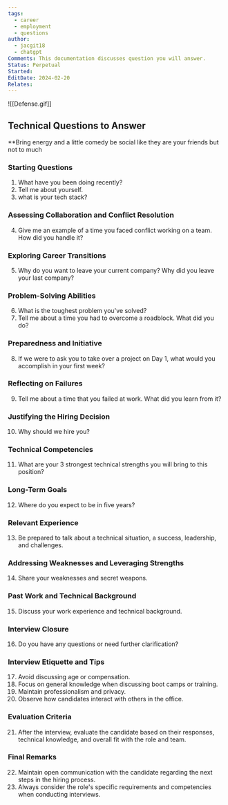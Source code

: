 ```yaml
---
tags:
  - career
  - employment
  - questions
author:
  - jacgit18
  - chatgpt
Comments: This documentation discusses question you will answer.
Status: Perpetual
Started: 
EditDate: 2024-02-20
Relates:
---
```

![[Defense.gif]]

## Technical Questions to Answer
**Bring energy and a little comedy be social like they are your friends but not to much
### Starting Questions
1. What have you been doing recently?
2. Tell me about yourself.
3. what is your tech stack?

### Assessing Collaboration and Conflict Resolution

4. Give me an example of a time you faced conflict working on a team. How did you handle it?

### Exploring Career Transitions

5. Why do you want to leave your current company? Why did you leave your last company?

### Problem-Solving Abilities

6. What is the toughest problem you've solved?
7. Tell me about a time you had to overcome a roadblock. What did you do?

### Preparedness and Initiative

8. If we were to ask you to take over a project on Day 1, what would you accomplish in your first week?

### Reflecting on Failures

9. Tell me about a time that you failed at work. What did you learn from it?

### Justifying the Hiring Decision

10. Why should we hire you?

### Technical Competencies

11. What are your 3 strongest technical strengths you will bring to this position?

### Long-Term Goals

12. Where do you expect to be in five years?

### Relevant Experience

13. Be prepared to talk about a technical situation, a success, leadership, and challenges.

### Addressing Weaknesses and Leveraging Strengths

14. Share your weaknesses and secret weapons.

### Past Work and Technical Background

15. Discuss your work experience and technical background.

### Interview Closure

16. Do you have any questions or need further clarification?

### Interview Etiquette and Tips

17. Avoid discussing age or compensation.
18. Focus on general knowledge when discussing boot camps or training.
19. Maintain professionalism and privacy.
20. Observe how candidates interact with others in the office.

### Evaluation Criteria

21. After the interview, evaluate the candidate based on their responses, technical knowledge, and overall fit with the role and team.

### Final Remarks

22. Maintain open communication with the candidate regarding the next steps in the hiring process.
23. Always consider the role's specific requirements and competencies when conducting interviews.
